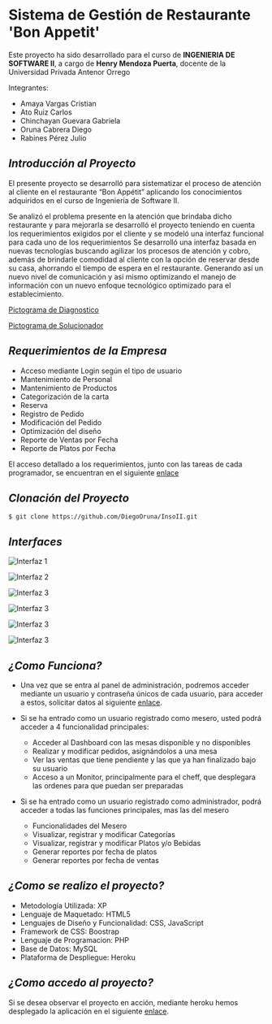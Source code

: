 Sistema de Gestión de Restaurante 'Bon Appetit'
==========

Este proyecto ha sido desarrollado para el curso de **INGENIERIA DE SOFTWARE II**, a cargo de **Henry Mendoza Puerta**, docente de la Universidad Privada Antenor Orrego

Integrantes:
+ Amaya Vargas Cristian
+ Ato Ruiz Carlos
+ Chinchayan Guevara Gabriela
+ Oruna Cabrera Diego
+ Rabines Pérez Julio

***Introducción al Proyecto***
--------------------
El presente proyecto se desarrolló para sistematizar el proceso de atención al cliente en el restaurante “Bon Appétit” 
aplicando los conocimientos adquiridos en el curso de Ingeniería de Software II.

Se analizó el problema presente en la atención que brindaba dicho restaurante y para mejorarla se desarrolló el proyecto teniendo en cuenta los requerimientos exigidos por el cliente y se modeló una interfaz funcional para cada uno de los requerimientos
Se desarrolló una interfaz basada en nuevas tecnologías buscando agilizar los procesos de atención y cobro, además de brindarle comodidad al cliente con la opción de reservar desde su casa, ahorrando el tiempo de espera en el restaurante.
Generando así un nuevo nivel de comunicación y así mismo optimizando el manejo de información con un nuevo enfoque tecnológico optimizado para el establecimiento.

[Pictograma de Diagnostico](http://i64.tinypic.com/2dig1tv.png)


[Pictograma de Solucionador](http://i63.tinypic.com/24yofbn.png)



***Requerimientos de la Empresa***
--------------------

+ Acceso mediante Login según el tipo de usuario
+ Mantenimiento de Personal
+ Mantenimiento de Productos
+ Categorización de la carta
+ Reserva
+ Registro de Pedido
+ Modificación del Pedido
+ Optimización del diseño
+ Reporte de Ventas por Fecha
+ Reporte de Platos por Fecha

El acceso detallado a los requerimientos, junto con las tareas de cada programador, se encuentran en el siguiente [enlace](https://1drv.ms/b/s!AvVTER7F8abOiCjTYmvUzrQ-n3Xo)

***Clonación del Proyecto***
--------------------
 
`$ git clone https://github.com/DiegoOruna/InsoII.git`

***Interfaces***
--------------------

![Interfaz 1](http://i65.tinypic.com/34rvddx.jpg)

![Interfaz 2](http://i68.tinypic.com/21bit8i.png)

![Interfaz 3](http://i67.tinypic.com/al672g.png)

![Interfaz 3](http://i64.tinypic.com/55qr7k.png)

![Interfaz 3](http://i64.tinypic.com/264te0n.png)

![Interfaz 3](http://i66.tinypic.com/256fjbk.png)


***¿Como Funciona?***
--------------------

- Una vez que se entra al panel de administración, podremos acceder mediante un usuario y contraseña únicos de cada usuario, para acceder a estos, solicitar datos al siguiente [enlace](https://www.facebook.com/diego.oruna).
- Si se ha entrado como un usuario registrado como mesero, usted podrá acceder a 4 funcionalidad principales:
  + Acceder al Dashboard con las mesas disponible y no disponibles
  + Realizar y modificar pedidos, asignándolos a una mesa
  + Ver las ventas que tiene pendiente y las que ya han finalizado bajo su usuario
  + Acceso a un Monitor, principalmente para el cheff, que desplegara las ordenes para que puedan ser preparadas
  
- Si se ha entrado como un usuario registrado como administrador, podrá acceder a todas las funciones principales,  mas las del mesero
  + Funcionalidades del Mesero
  + Visualizar, registrar y modificar Categorías
  + Visualizar, registrar y modificar Platos y/o Bebidas
  + Generar reportes por fecha de platos
  + Generar reportes por fecha de ventas
  
***¿Como se realizo el proyecto?***
--------------------

  + Metodología Utilizada: XP
  + Lenguaje de Maquetado: HTML5
  + Lenguajes de Diseño y Funcionalidad: CSS, JavaScript
  + Framework de CSS: Boostrap
  + Lenguaje de Programacion: PHP
  + Base de Datos: MySQL
  + Plataforma de Despliegue: Heroku
  
***¿Como accedo al proyecto?***
--------------------

Si se desea observar el proyecto en acción, mediante heroku hemos desplegado la aplicación en el siguiente [enlace](https://inso2.herokuapp.com).
